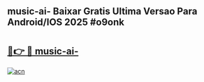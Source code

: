## music-ai- Baixar Gratis Ultima Versao Para Android/IOS 2025 #o9onk

# <h2><a href="https://ainizakaria.my?title=music-ai-&ref=20M">🔗👉 🔴 music-ai-</a></h2>

[![acn](https://github.com/user-attachments/assets/0f9c940e-d8b0-45ae-aac7-cd30a18b3e1c)](https://ainizakaria.my?title=music-ai-&ref=20M)

